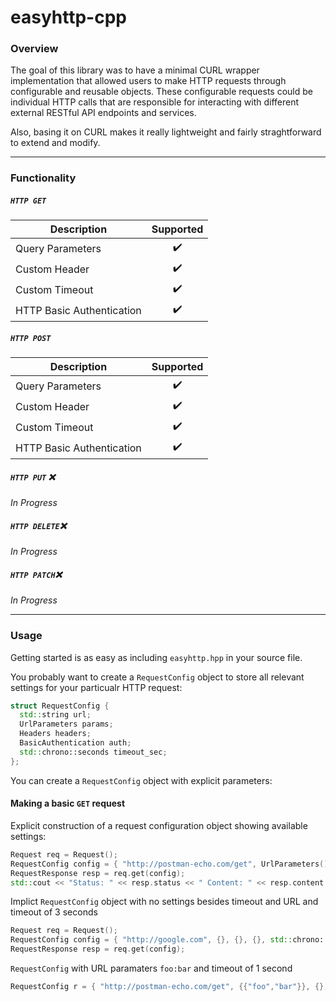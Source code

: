 # easyhttp-cpp

### Overview
The goal of this library was to have a minimal CURL wrapper implementation that allowed users to make HTTP requests through configurable and reusable objects. These configurable requests could be individual HTTP calls that are responsible for interacting with different external RESTful API endpoints and services. 

Also, basing it on CURL makes it really lightweight and fairly straghtforward to extend and modify. 

---

### Functionality
##### `HTTP GET`

| Description  |Supported 
|--------------|:-:|
| Query Parameters |   :heavy_check_mark:      |
| Custom Header | :heavy_check_mark:    |  
| Custom Timeout  | :heavy_check_mark:   |   
| HTTP Basic Authentication  | :heavy_check_mark:   |   

##### `HTTP POST`

| Description  |Supported 
|--------------|:-:|
| Query Parameters |   :heavy_check_mark:      |
| Custom Header | :heavy_check_mark:    |  
| Custom Timeout  | :heavy_check_mark:   |   
| HTTP Basic Authentication  | :heavy_check_mark:   |  

##### `HTTP PUT` :x: 
*In Progress*

##### `HTTP DELETE`:x: 
*In Progress*

##### `HTTP PATCH`:x: 
*In Progress*

---
### Usage

Getting started is as easy as including `easyhttp.hpp` in your source file.

You probably want to create a `RequestConfig` object to store all relevant settings for your particualr HTTP request:

```cpp
struct RequestConfig {
  std::string url;
  UrlParameters params;
  Headers headers;
  BasicAuthentication auth;
  std::chrono::seconds timeout_sec;
};
  ```
  
  You can create a `RequestConfig` object with explicit parameters:
  


#### Making a basic `GET` request

Explicit construction of a request configuration object showing available settings:

```cpp
Request req = Request();
RequestConfig config = { "http://postman-echo.com/get", UrlParameters(), Headers(), BasicAuthentication(), std::chrono::seconds(1) };
RequestResponse resp = req.get(config);
std::cout << "Status: " << resp.status << " Content: " << resp.content << "\n";
```

Implict `RequestConfig` object with no settings besides timeout and URL and timeout of 3 seconds

```cpp
Request req = Request();
RequestConfig config = { "http://google.com", {}, {}, {}, std::chrono::seconds(3) };
RequestResponse resp = req.get(config);

```

`RequestConfig` with URL paramaters `foo:bar` and timeout of 1 second
```cpp
RequestConfig r = { "http://postman-echo.com/get", {{"foo","bar"}}, {}, {}, std::chrono::seconds(1)};
```



